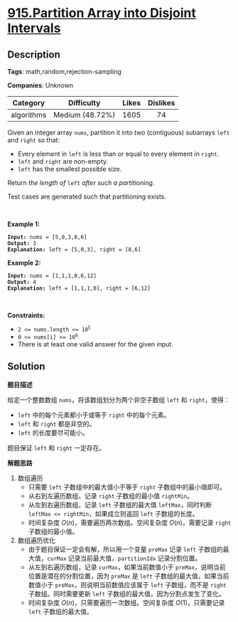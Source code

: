 # [915.Partition Array into Disjoint Intervals](https://leetcode.com/problems/partition-array-into-disjoint-intervals/description/)

## Description

**Tags**: math,random,rejection-sampling

**Companies**: Unknown

|  Category  |   Difficulty    | Likes | Dislikes |
| :--------: | :-------------: | :---: | :------: |
| algorithms | Medium (48.72%) | 1605  |    74    |

<p>Given an integer array <code>nums</code>, partition it into two (contiguous) subarrays <code>left</code> and <code>right</code> so that:</p>
<ul>
  <li>Every element in <code>left</code> is less than or equal to every element in <code>right</code>.</li>
  <li><code>left</code> and <code>right</code> are non-empty.</li>
  <li><code>left</code> has the smallest possible size.</li>
</ul>
<p>Return <em>the length of </em><code>left</code><em> after such a partitioning</em>.</p>
<p>Test cases are generated such that partitioning exists.</p>
<p>&nbsp;</p>
<p><strong class="example">Example 1:</strong></p>
<pre><code><strong>Input:</strong> nums = [5,0,3,8,6]
<strong>Output:</strong> 3
<strong>Explanation:</strong> left = [5,0,3], right = [8,6]</code></pre>
<p><strong class="example">Example 2:</strong></p>
<pre><code><strong>Input:</strong> nums = [1,1,1,0,6,12]
<strong>Output:</strong> 4
<strong>Explanation:</strong> left = [1,1,1,0], right = [6,12]</code></pre>
<p>&nbsp;</p>
<p><strong>Constraints:</strong></p>
<ul>
  <li><code>2 &lt;= nums.length &lt;= 10<sup>5</sup></code></li>
  <li><code>0 &lt;= nums[i] &lt;= 10<sup>6</sup></code></li>
  <li>There is at least one valid answer for the given input.</li>
</ul>

## Solution

**题目描述**

给定一个整数数组 `nums`，将该数组划分为两个非空子数组 `left` 和 `right`，使得：

- `left` 中的每个元素都小于或等于 `right` 中的每个元素。
- `left` 和 `right` 都是非空的。
- `left` 的长度要尽可能小。

题目保证 `left` 和 `right` 一定存在。

**解题思路**

1. 数组遍历
   - 只需要 `left` 子数组中的最大值小于等于 `right` 子数组中的最小值即可。
   - 从右到左遍历数组，记录 `right` 子数组的最小值 `rightMin`。
   - 从左到右遍历数组，记录 `left` 子数组的最大值 `leftMax`，同时判断 `leftMax <= rightMin`，如果成立则返回 `left` 子数组的长度。
   - 时间复杂度 $O(n)$，需要遍历两次数组。空间复杂度 $O(n)$，需要记录 `right` 子数组的最小值。
2. 数组遍历优化
   - 由于题目保证一定会有解，所以用一个变量 `preMax` 记录 `left` 子数组的最大值，`curMax` 记录当前最大值，`partitionIdx` 记录分割位置。
   - 从左到右遍历数组，记录 `curMax`，如果当前数值小于 `preMax`，说明当前位置是潜在的分割位置，因为 `preMax` 是 `left` 子数组的最大值，如果当前数值小于 `preMax`，则说明当前数值应该属于 `left` 子数组，而不是 `right` 子数组。同时需要更新 `left` 子数组的最大值，因为分割点发生了变化。
   - 时间复杂度 $O(n)$，只需要遍历一次数组。空间复杂度 $O(1)$，只需要记录 `left` 子数组的最大值。
